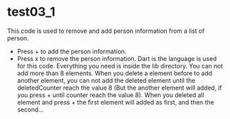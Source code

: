 # test03_1

This code is used to remove and add person information from a list of person.
 - Press + to add the person information.
 - Press x to remove the person information.
Dart is the language is used for this code.
Everything you need is inside the lib directory.
You can not add more than 8 elements.
When you delete a element before to add another element,
you can not add the deleted element until the deletedCounter reach the value 8 (But the another element will added,
if you press + until counter reach the value 8).
When you deleted all element and press + the first element will added as first, and then the second...